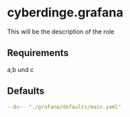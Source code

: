 # cyberdinge.grafana

This will be the description of the role

## Requirements

a,b und c

## Defaults

``` YAML title="defaults/main.yaml"
--8<-- "./grafana/defaults/main.yaml"
```